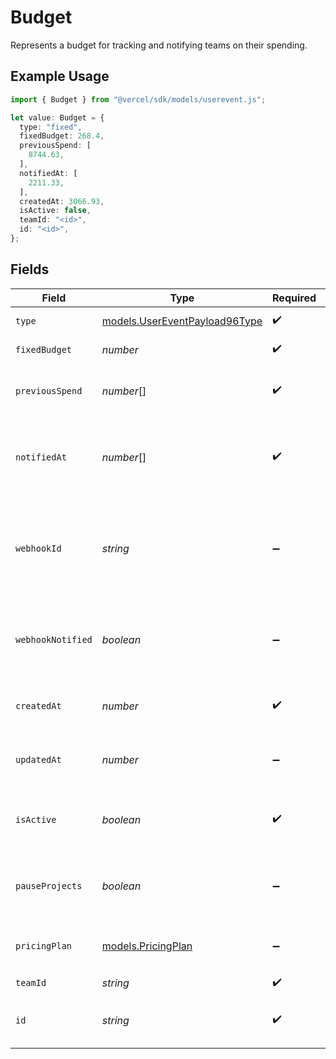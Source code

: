# Budget

Represents a budget for tracking and notifying teams on their spending.

## Example Usage

```typescript
import { Budget } from "@vercel/sdk/models/userevent.js";

let value: Budget = {
  type: "fixed",
  fixedBudget: 268.4,
  previousSpend: [
    8744.63,
  ],
  notifiedAt: [
    2211.33,
  ],
  createdAt: 3066.93,
  isActive: false,
  teamId: "<id>",
  id: "<id>",
};
```

## Fields

| Field                                                                 | Type                                                                  | Required                                                              | Description                                                           |
| --------------------------------------------------------------------- | --------------------------------------------------------------------- | --------------------------------------------------------------------- | --------------------------------------------------------------------- |
| `type`                                                                | [models.UserEventPayload96Type](../models/usereventpayload96type.md)  | :heavy_check_mark:                                                    | The budget type                                                       |
| `fixedBudget`                                                         | *number*                                                              | :heavy_check_mark:                                                    | Budget amount                                                         |
| `previousSpend`                                                       | *number*[]                                                            | :heavy_check_mark:                                                    | Array of the last 3 months of spend data                              |
| `notifiedAt`                                                          | *number*[]                                                            | :heavy_check_mark:                                                    | Array of 50, 75, 100 to keep track of notifications sent out          |
| `webhookId`                                                           | *string*                                                              | :heavy_minus_sign:                                                    | Webhook id that corresponds to a webhook in Cosmos webhook collection |
| `webhookNotified`                                                     | *boolean*                                                             | :heavy_minus_sign:                                                    | Keep track if the webhook has been called for the month               |
| `createdAt`                                                           | *number*                                                              | :heavy_check_mark:                                                    | Date time when budget is created                                      |
| `updatedAt`                                                           | *number*                                                              | :heavy_minus_sign:                                                    | Date time when budget is updated last                                 |
| `isActive`                                                            | *boolean*                                                             | :heavy_check_mark:                                                    | Is the budget currently active for a customer                         |
| `pauseProjects`                                                       | *boolean*                                                             | :heavy_minus_sign:                                                    | Should all projects be paused if budget is exceeded                   |
| `pricingPlan`                                                         | [models.PricingPlan](../models/pricingplan.md)                        | :heavy_minus_sign:                                                    | The acive pricing plan the team is billed with                        |
| `teamId`                                                              | *string*                                                              | :heavy_check_mark:                                                    | Partition key                                                         |
| `id`                                                                  | *string*                                                              | :heavy_check_mark:                                                    | Sort key that needs to be unique per teamId                           |